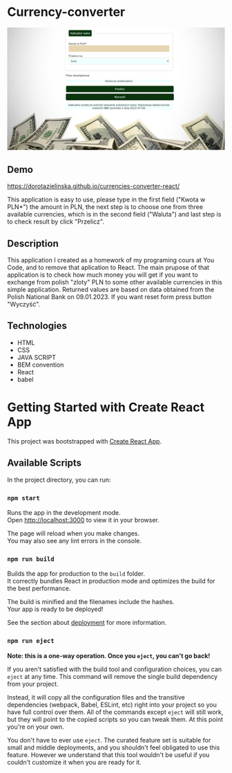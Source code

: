 # Currency-converter
![currency-converter-react](public/currentscreenshotcurrency.png)
## Demo
https://dorotazielinska.github.io/currencies-converter-react/

This application is easy to use, please type in the first field ("Kwota w PLN*") the amount in PLN, the next step is to choose one from three available currencies, which is in the second field ("Waluta") and last step is to check result by click "Przelicz".
## Description
This application I created as a homework of my programing cours at You Code, and to remove that aplication to React.
The main prupose of that application is to check how much money you will get if you want to exchange from polish "zloty" PLN to some other available
currencies in this simple application.
Returned values are based on data obtained from the Polish National Bank on 09.01.2023. If you want reset form press button "Wyczyść".
## Technologies
- HTML
- CSS
- JAVA SCRIPT
- BEM convention
- React
- babel
# Getting Started with Create React App

This project was bootstrapped with [Create React App](https://github.com/facebook/create-react-app).

## Available Scripts

In the project directory, you can run:

### `npm start`

Runs the app in the development mode.\
Open [http://localhost:3000](http://localhost:3000) to view it in your browser.

The page will reload when you make changes.\
You may also see any lint errors in the console.
### `npm run build`

Builds the app for production to the `build` folder.\
It correctly bundles React in production mode and optimizes the build for the best performance.

The build is minified and the filenames include the hashes.\
Your app is ready to be deployed!

See the section about [deployment](https://facebook.github.io/create-react-app/docs/deployment) for more information.

### `npm run eject`

**Note: this is a one-way operation. Once you `eject`, you can't go back!**

If you aren't satisfied with the build tool and configuration choices, you can `eject` at any time. This command will remove the single build dependency from your project.

Instead, it will copy all the configuration files and the transitive dependencies (webpack, Babel, ESLint, etc) right into your project so you have full control over them. All of the commands except `eject` will still work, but they will point to the copied scripts so you can tweak them. At this point you're on your own.

You don't have to ever use `eject`. The curated feature set is suitable for small and middle deployments, and you shouldn't feel obligated to use this feature. However we understand that this tool wouldn't be useful if you couldn't customize it when you are ready for it.


